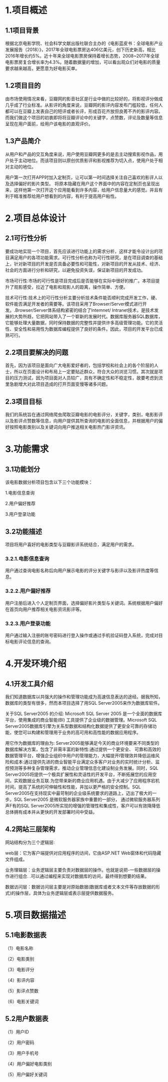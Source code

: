 # **1.项目概述**

## 1.1项目背景

根据北京电影学院、社会科学文献出版社联合主办的《电影蓝皮书：全球电影产业发展报告（2018）》，2017年全球电影票房达406亿美元，创下历史新高，相比2016年增长约5%。近十年来全球电影票房保持着增长态势，2008~2017年全球电影票房复合增长率为4.3%。随着数据量的增加，可以看出观众们对电影的质量要求越来越高，更愿意为好电影买单。



## 1.2项目目的

由市场使用情况来看，豆瓣网的影音社区是行业中做的比较好的，将影视评分做成几乎成了行业标准。从影评的角度来说，豆瓣网的影评内容发布门槛较低，任何人都可以在豆瓣上发表自己的短评或者长评，形成百花齐放但良莠不齐的影评内容。而我们做这个项目的初衷即将将豆瓣评论中的关键字，点赞数，评论及数量等信息呈现在用户面前，给用户该电影的直观评价。



## 1.3产品简介

从用户和产品的交互角度来说，用户使用豆瓣网更多的是去主动搜索影视作品，用户处于主动地位。而该项目则以原创优质影评和影视推荐为切入点，使用户处于相对主动的地位。

用户第一次打开APP时加入定制页，让可以第一时间选择关注自己喜欢的影评人以及选择偏好的影片类型。
将原本隐藏在用户这个界面中的内容在定制页也呈现出来，这样他第一次打开这个应用能看到许多内容，给用户信息量大的感觉。并且有利于精准推荐给用户想看到的内容，有利于提高用户粘性。



# **2.项目总体设计**

## 2.1可行性分析

要成功地实现一个项目，首先应该进行功能上的需求分析，这样才能令设计出的项目满足用户的各项功能需求。可行性分析也称为可行性研究，是在项目调查的基础上，针对新项目的开发是否具备必要性和可能性，对新项目的开发从技术、经济、社会的方面进行分析和研究，以避免投资失误，保证新项目的开发成功。

市场可行性:市场的可行性是项目完成后是否能够在实际中很好的推广。本项目提升了观影感受，拉近了电影和观影人的距离，操作简单、方便。

技术可行性:技术上的可行性分析主要分析技术条件能否顺利完成开发工作，硬、软件能否满足开发者的需要等。该项目采用了Browser/Server模式进行开发。.Browser/Server体系结构紧密的结合了Intemnet/ Intranet技术，是技术发展的大势所趋，它把网站带入了一个崭新的发展时代。数据库服务器SQL数据库，它能够处理大量数据，同时保持数据的完整性并提供许多高级管理功能。它的灵活性、安全性和易用性为数据库编程提供了良好的条件。因此，项目的开发平台已成熟可行。



## 2.2项目要解决的问题

首先，因为该项目是面向广大电影爱好者的，包括学校和社会上的各个阶层的人士，所以在页面设计和布局上一定要贴近群众，符合大众的浏览习惯。其次就是项目的压力测试，因为项目面对人员较广，具有不确定性和不稳定性，故要考虑到流里急剧增大对此项目造成的打开页面变慢等诸多问题。



## 2.3项目目标

我们的系统旨在通过网络爬虫爬取豆瓣电影的电影评分，关键字，类别，电影影评以及影评点赞数等信息，向用户提供其所查询的电影的全面信息，并根据用户的偏好按照电影类别以及关键词向用户推送相关电影热门影评资讯。



# 3.功能需求

## 3.1功能划分

该电影数据分析项目包含以下三个功能模块：

1.电影信息查询

2.用户偏好推荐

3.用户登录功能



## 3.2功能描述

项目将用户喜好的电影类型与豆瓣影评系统结合，满足用户的需求。

### 3.2.1.电影信息查询

用户通过查询电影名称后向用户展示电影的评分关键字与影评以及影评热度等信息。

### 3.2.2.用户偏好推荐

用户注册后进入个人定制页界面，选择偏好影片类型与关键词。系统根据用户偏好在首页向用户推荐相关电影资讯影评等。

### 3.2.3.用户登录功能

用户通过输入注册的账号密码进行登入操作或通过手机验证码登入系统，完成对目标电影评论信息的查询。



# 4.开发环境介绍

## 4.1开发工具介绍

我们知道数据库以共强大的操作和管理功能成为高速信息表达的途经。据我所知，数据库的类型有很多，然而本项目选择了用SQL Server2005来作为数据库软件。

关于SQL Server2005 的介绍: Microsoft SQL Server 2005 是一个全面的数据库平台，使用集成的商业智能(BI) 工具提供了企业级的数据管理。Microsoft SQL Server2005数据库引擎为关系型数据和结构化数据提供了更安全可靠的存储功能，使您可以构建和管理用于业务的高可用和高性能的数据应用程序。

用它作为数据库的理由为: Server2005能够满足今天的商业环境要来不同类型的数据库解决方案，包含了非需丰富的新特性:通过提供一个更安全、 可靠和高效的数据管理平台，增强企业组织中用户的管理能力，大幅提开I管理效井降低运维风险和成本:通过提供先进的商业智能平台满定众多客户对业务的实时统计分析、监控预测等多种复杂管理需求，推动企业管理信息化建设制业务发展。同时，SQL Server2005将提供一个极具扩展性和灵话性的开发平台，不断拓展您的应用空间，实观数据业务互联.为您带来新的商业应用机遇。由于大减少了应用程序宕机时间，提高了系统的可伸输性和性能，井加以更严格的安全控制。SQL Server2005在支持现实中最苛制的企业级系统要求的道路上，迈出了极大的一步。SQL Server2005 是微软服务器家族中重要的一部分， 通过微软服务器系列声F有的SQL Server2005所实现的增强的管理性和集成性，客户可以有效降降低总体拥有成本并从更快的开发部署时间中受益。



## 4.2网站三层架构

网站结构分为三个逻辑层:

web层：它为客户端提供对应用程序的访间，它由ASP.NET Web窗体和代码隐藏文件组成。

业务理辑层：业务逻辑层主要负责对数据层的操作。也就是说把-一些数据层的操作进行组合. .可以通过编程来实现对数据库的访间，最终得到想要的结果。

数据访问层：数据访问层主要是对原始数据(数据库或者文本文件等存放数据的形式)的操作层，具体为业务逻辑层或表示层提供数据服务。

# 5.项目数据描述

## 5.1电影数据表

（1）电影名称

（2）电影类别

（3）电影评分

（4）影评内容

（5）影评点赞数

（6）电影关键词

## 5.2用户数据表

（1）用户ID

（2）用户密码

（3）用户手机号

（4）用户偏好电影类别

（5）用户偏好关键词

